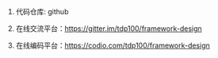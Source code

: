 1. 代码仓库: github

2. 在线交流平台：https://gitter.im/tdp100/framework-design

3. 在线编码平台：https://codio.com/tdp100/framework-design